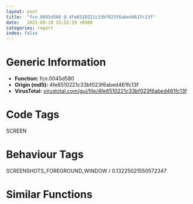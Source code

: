 ```yaml
---
layout: post
title:  "fcn.0045d580 @ 4fe6510221c33bf023f6abed461fc13f"
date:   2021-09-10 15:52:19 +0300
categories: report
index: false
---
```


# Generic Information
- **Function:** fcn.0045d580
- **Origin (md5):** 4fe6510221c33bf023f6abed461fc13f
- **VirusTotal:** [virustotal.com/gui/file/4fe6510221c33bf023f6abed461fc13f][virustotal_ref]

# Code Tags
<span class="tag" id="SCREEN">SCREEN</span>


# Behaviour Tags
<span class="bhv-tag" id="SCREENSHOTS_FOREGROUND_WINDOW">SCREENSHOTS_FOREGROUND_WINDOW / 0.13225021550572347</span>

# Similar Functions
<script type="text/javascript" src="https://www.gstatic.com/charts/loader.js"></script>
<script type="text/javascript">

    google.charts.load('current', {'packages':['corechart']});
    google.charts.setOnLoadCallback(drawChart);

    function drawChart() {
    var data = new google.visualization.DataTable();
        data.addColumn('number', 'X');
        data.addColumn('number', 'Y');
        data.addColumn({type: 'string', role: 'tooltip', 'p': {'html': true}});
        data.addColumn({'type': 'string', 'role': 'style'});
        
        data.addRows([
    [0, 0, '<b><a href="/report/fcn.0045d580@4fe6510221c33bf023f6abed461fc13f">fcn.0045d580</a><br>@4fe6510221c33bf023f6abed461fc13f</b><br>push ebp<br>mov ebp, esp<br>and esp, 0xfffffff8<br>sub esp, 0x46c<br>mov ecx, dword[ebp+0xc]<br>push ebx<br>push esi<br>push edi<br>mov edi, dword[0x4c6400]<br>push 0<br>push 0<br>lea eax, [ebp+0xc]<br>push eax<br>push ecx<br>mov ecx, dword[ebp+0x10]<br>mov dword[esp+0x2c], edi<br>call fcn.0045b9a0<br>mov esi, dword[ebp+0xc]<br>mov ebx, eax<br>add esp, 0x10<br>mov dword[esp+0xc], ebx<br>call fcn.0045b570<br>xor esi, esi<br>mov dword[esp+0x10], eax<br>cmp eax, esi<br>jne 0x45d611<br>mov edx, dword[0x4c28ec]<br>cmp byte[edx+0x104], 0<br>jne 0x45d5f5<br>mov eax, dword[0x4c6cb4]<br>push 1<br>push esi<br>push 0xffffffffffffffff<br>push 0x4a331c<br>push eax<br>call fcn.00476680<br>pop edi<br>pop esi<br>pop ebx<br>mov esp, ebp<br>pop ebp<br>ret 0x10<br>mov ecx, dword[ebp+8]<br>push 0x4ab02c<br>push esi<br>push 0x4a331c<br>call fcn.0042dc50<br>pop edi<br>pop esi<br>pop ebx<br>mov esp, ebp<br>pop ebp<br>ret 0x10<br>cmp ebx, esi<br>jne 0x45d643<br>mov ecx, dword[0x4c28ec]<br>cmp byte[ecx+0x104], 0<br>jne 0x45d5f5<br>mov edx, dword[0x4c6cb4]<br>push 1<br>push esi<br>push 0xffffffffffffffff<br>push 0x4a331c<br>push edx<br>call fcn.00476680<br>pop edi<br>pop esi<br>pop ebx<br>mov esp, ebp<br>pop ebp<br>ret 0x10<br>mov eax, dword[ebp+0x10]<br>cmp word[eax], si<br>jne 0x45d651<br>mov ecx, dword[edi+0x18]<br>mov dword[ebp+0x10], ecx<br>mov edx, dword[0x4c6cb4]<br>push 1<br>push esi<br>push 0xffffffffffffffff<br>push 0x4a0900<br>push edx<br>call fcn.00476680<br>mov eax, dword[0x4c8568]<br>mov ecx, dword[0x4c856c]<br>mov dword[esp+0x20], eax<br>mov eax, dword[esp+0x10]<br>mov dword[0x4c8568], esi<br>mov dword[0x4c856c], esi<br>mov dword[esp+0x24], ecx<br>mov esi, 1<br>cmp eax, 3<br>je 0x45d934<br>cmp eax, 4<br>je 0x45d934<br>mov edx, dword[ebp+0x10]<br>push edx<br>push ebx<br>call fcn.00465dc0<br>cmp dword[esp+0x10], 2<br>mov dword[esp+0x14], eax<br>je 0x45d6c1<br>mov ecx, edi<br>call fcn.00413110<br>mov eax, dword[esp+0x14]<br>cmp eax, dword[ebx+0x10]<br>jae 0x45da11<br>mov ecx, dword[ebx+0x18]<br>lea eax, [eax+eax*4]<br>lea ecx, [ecx+eax*4]<br>mov eax, dword[esp+0x10]<br>dec eax<br>cmp eax, 7<br>ja case.0x45d6e1.3<br>jmp dword[eax*4+0x45da64]<br>mov eax, dword[ebp+0x14]<br>push edi<br>push ebx<br>call fcn.00465310<br>jmp 0x45da1a<br>mov eax, dword[ecx]<br>lea edx, [esp+0x38]<br>push edx<br>push eax<br>call dword[sym.imp.USER32.dll_GetWindowRect]<br>mov ecx, dword[esp+0x38]<br>mov edx, dword[esp+0x3c]<br>lea eax, [esp+0x14]<br>mov dword[esp+0x14], ecx<br>mov ecx, dword[ebx+4]<br>push eax<br>push ecx<br>mov dword[esp+0x20], edx<br>call dword[sym.imp.USER32.dll_ScreenToClient]<br>test byte[edi+0x16], 2<br>mov edx, dword[edi+0x18]<br>mov ebx, 0<br>setne bl<br>mov esi, 0x111<br>lea edi, [esp+0x48]<br>inc ebx<br>push ebx<br>push edx<br>push 0x4bbdcc<br>call fcn.004738d0<br>add esp, 8<br>push eax<br>mov eax, edi<br>push eax<br>mov ecx, 0x4c8640<br>call fcn.00421480<br>mov esi, eax<br>test esi, esi<br>je 0x45da1c<br>mov ecx, dword[esp+0xc]<br>cmp byte[ecx+0xc0], 0<br>mov eax, dword[esp+0x14]<br>je 0x45d785<br>mov edx, dword[0x4c85d0]<br>push edx<br>push 0x60<br>push eax<br>call dword[sym.imp.KERNEL32.dll_MulDiv]<br>cdq <br>push 0x18<br>push edx<br>push eax<br>mov eax, esi<br>call fcn.004010e0<br>mov ecx, dword[esp+0x1c]<br>mov edx, dword[ecx+0x18]<br>push ebx<br>push edx<br>push 0x4bbdd4<br>mov esi, 0x111<br>lea edi, [esp+0x54]<br>call fcn.004738d0<br>add esp, 8<br>push eax<br>mov eax, edi<br>push eax<br>mov ecx, 0x4c8640<br>call fcn.00421480<br>mov esi, eax<br>test esi, esi<br>je 0x45da1c<br>mov ecx, dword[esp+0xc]<br>cmp byte[ecx+0xc0], 0<br>mov eax, dword[esp+0x18]<br>je 0x45d7e9<br>mov edx, dword[0x4c85d0]<br>push edx<br>push 0x60<br>push eax<br>call dword[sym.imp.KERNEL32.dll_MulDiv]<br>cdq <br>push 0x18<br>push edx<br>push eax<br>mov eax, esi<br>call fcn.004010e0<br>mov ecx, dword[esp+0x1c]<br>mov edx, dword[ecx+0x18]<br>push ebx<br>push edx<br>push 0x4bbddc<br>mov esi, 0x111<br>lea edi, [esp+0x54]<br>call fcn.004738d0<br>add esp, 8<br>push eax<br>mov eax, edi<br>push eax<br>mov ecx, 0x4c8640<br>call fcn.00421480<br>mov esi, eax<br>test esi, esi<br>je 0x45da1c<br>mov eax, dword[esp+0x40]<br>mov ecx, dword[esp+0xc]<br>sub eax, dword[esp+0x38]<br>cmp byte[ecx+0xc0], 0<br>je 0x45d851<br>mov edx, dword[0x4c85d0]<br>push edx<br>push 0x60<br>push eax<br>call dword[sym.imp.KERNEL32.dll_MulDiv]<br>cdq <br>push 0x18<br>push edx<br>push eax<br>mov eax, esi<br>call fcn.004010e0<br>mov eax, dword[esp+0x1c]<br>mov ecx, dword[eax+0x18]<br>push ebx<br>push ecx<br>push 0x4bbde4<br>mov esi, 0x111<br>lea edi, [esp+0x54]<br>call fcn.004738d0<br>add esp, 8<br>push eax<br>mov edx, edi<br>push edx<br>mov ecx, 0x4c8640<br>call fcn.00421480<br>mov esi, eax<br>test esi, esi<br>jne 0x45d897<br>xor esi, esi<br>jmp 0x45da1c<br>mov eax, dword[esp+0x44]<br>mov ecx, dword[esp+0xc]<br>sub eax, dword[esp+0x3c]<br>cmp byte[ecx+0xc0], 0<br>je 0x45d8bc<br>mov edx, dword[0x4c85d0]<br>push edx<br>push 0x60<br>push eax<br>call dword[sym.imp.KERNEL32.dll_MulDiv]<br>cdq <br>push 0x18<br>push edx<br>push eax<br>mov eax, esi<br>call fcn.004010e0<br>mov esi, 1<br>jmp 0x45da1c<br>mov eax, dword[ecx]<br>push eax<br>call dword[sym.imp.USER32.dll_IsWindowEnabled]<br>test eax, eax<br>mov eax, 0x4a331c<br>jne 0x45d8e9<br>mov eax, 0x4a0900<br>push 1<br>push 0<br>push 0xffffffffffffffff<br>push eax<br>push edi<br>call fcn.00476680<br>jmp 0x45da1a<br>mov ecx, dword[ecx]<br>push ecx<br>call dword[sym.imp.USER32.dll_IsWindowVisible]<br>jmp 0x45d8db<br>mov edx, dword[ecx]<br>push edx<br>push edi<br>call fcn.00475de0<br>jmp 0x45da1a<br>mov ecx, dword[ecx+8]<br>test ecx, ecx<br>je 0x45da1c<br>mov eax, dword[ecx+0x18]<br>push 1<br>push 0<br>push 0xffffffffffffffff<br>push eax<br>push edi<br>call fcn.00476680<br>jmp 0x45da1a<br>mov ecx, edi<br>call fcn.00413110<br>call dword[sym.imp.USER32.dll_GetFocus]<br>mov dword[esp+0x34], eax<br>test eax, eax<br>je 0x45da11<br>call fcn.004012c0<br>test eax, eax<br>je 0x45da11<br>cmp dword[esp+0x10], 4<br>jne 0x45d994<br>mov eax, dword[eax]<br>push eax<br>call dword[sym.imp.USER32.dll_GetDlgCtrlID]<br>lea ecx, [eax-3]<br>lea eax, [esp+0x270]<br>mov edx, ebx<br>call fcn.00465260<br>push 1<br>push 0<br>push 0xffffffffffffffff<br>lea edx, [esp+0x27c]<br>push edx<br>push edi<br>call fcn.00476680<br>jmp 0x45da1a<br>mov eax, dword[esp+0x34]<br>lea ecx, [esp+0x270]<br>push 0xfc<br>mov edx, ecx<br>push edx<br>push eax<br>mov dword[esp+0x34], ecx<br>call dword[sym.imp.USER32.dll_GetClassNameW]<br>test eax, eax<br>je 0x45da11<br>mov edx, dword[esp+0xc]<br>mov eax, dword[edx+4]<br>lea ecx, [esp+0x28]<br>push ecx<br>push 0x4353d0<br>xor ebx, ebx<br>push eax<br>mov dword[esp+0x3c], ebx<br>mov byte[esp+0x38], bl<br>call dword[sym.imp.USER32.dll_EnumChildWindows]<br>cmp byte[esp+0x2c], bl<br>je 0x45da11<br>mov ecx, dword[esp+0x30]<br>push ecx<br>push 0x4a08a8<br>mov eax, 0x101<br>lea ecx, [esp+0x278]<br>call fcn.00473910<br>add esp, 8<br>push 1<br>push ebx<br>push 0xffffffffffffffff<br>lea edx, [esp+0x27c]<br>push edx<br>push edi<br>call fcn.00476680<br>jmp 0x45da1a<br>mov eax, dword[ebp+8]<br>push eax<br>call fcn.00430510<br>mov esi, eax<br>mov edi, dword[esp+0x20]<br>test edi, edi<br>je 0x45da58<br>mov eax, dword[0x4c8568]<br>test eax, eax<br>je 0x45da48<br>push eax<br>call fcn.0048e3af<br>add esp, 4<br>cmp dword[0x4c856c], 0x400000<br>jbe 0x45da48<br>dec dword[0x4c8570]<br>mov ecx, dword[esp+0x24]<br>mov dword[0x4c8568], edi<br>mov dword[0x4c856c], ecx<br>pop edi<br>mov eax, esi<br>pop esi<br>pop ebx<br>mov esp, ebp<br>pop ebp<br>ret 0x10<br><eoc> ', 'point { fill-color: #e0440e; }'],

        ]);

    var options = {
        title: 'Similarity Plot',
        legend: 'none',
        colors: ['#dedbd9', '#e6693e', '#ec8f6e', '#f3b49f', '#f6c7b6'],
        tooltip: {isHtml: true, trigger: 'both'},
        explorer: {
        actions: ["dragToZoom", "rightClickToReset"],
        },
        chartArea: {
        width: '80%',
        height: '80%'
        },
        width: '100%',
        height: '100%'
    };

    var chart = new google.visualization.ScatterChart(document.getElementById('chart_div'));

    chart.draw(data, options);
    }
    
</script>


<div id="chart_div" style="width: 100%px; height: 100%;"></div>

# Disassembled Code
{% highlight nasm %}

push ebp
mov ebp, esp
and esp, 0xfffffff8
sub esp, 0x46c
mov ecx, dword[ebp+0xc]
push ebx
push esi
push edi
mov edi, dword[0x4c6400]
push 0
push 0
lea eax, [ebp+0xc]
push eax
push ecx
mov ecx, dword[ebp+0x10]
mov dword[esp+0x2c], edi
call fcn.0045b9a0
mov esi, dword[ebp+0xc]
mov ebx, eax
add esp, 0x10
mov dword[esp+0xc], ebx
call fcn.0045b570
xor esi, esi
mov dword[esp+0x10], eax
cmp eax, esi
jne 0x45d611
mov edx, dword[0x4c28ec]
cmp byte[edx+0x104], 0
jne 0x45d5f5
mov eax, dword[0x4c6cb4]
push 1
push esi
push 0xffffffffffffffff
push 0x4a331c
push eax
call fcn.00476680
pop edi
pop esi
pop ebx
mov esp, ebp
pop ebp
ret 0x10
mov ecx, dword[ebp+8]
push 0x4ab02c
push esi
push 0x4a331c
call fcn.0042dc50
pop edi
pop esi
pop ebx
mov esp, ebp
pop ebp
ret 0x10
cmp ebx, esi
jne 0x45d643
mov ecx, dword[0x4c28ec]
cmp byte[ecx+0x104], 0
jne 0x45d5f5
mov edx, dword[0x4c6cb4]
push 1
push esi
push 0xffffffffffffffff
push 0x4a331c
push edx
call fcn.00476680
pop edi
pop esi
pop ebx
mov esp, ebp
pop ebp
ret 0x10
mov eax, dword[ebp+0x10]
cmp word[eax], si
jne 0x45d651
mov ecx, dword[edi+0x18]
mov dword[ebp+0x10], ecx
mov edx, dword[0x4c6cb4]
push 1
push esi
push 0xffffffffffffffff
push 0x4a0900
push edx
call fcn.00476680
mov eax, dword[0x4c8568]
mov ecx, dword[0x4c856c]
mov dword[esp+0x20], eax
mov eax, dword[esp+0x10]
mov dword[0x4c8568], esi
mov dword[0x4c856c], esi
mov dword[esp+0x24], ecx
mov esi, 1
cmp eax, 3
je 0x45d934
cmp eax, 4
je 0x45d934
mov edx, dword[ebp+0x10]
push edx
push ebx
call fcn.00465dc0
cmp dword[esp+0x10], 2
mov dword[esp+0x14], eax
je 0x45d6c1
mov ecx, edi
call fcn.00413110
mov eax, dword[esp+0x14]
cmp eax, dword[ebx+0x10]
jae 0x45da11
mov ecx, dword[ebx+0x18]
lea eax, [eax+eax*4]
lea ecx, [ecx+eax*4]
mov eax, dword[esp+0x10]
dec eax
cmp eax, 7
ja case.0x45d6e1.3
jmp dword[eax*4+0x45da64]
mov eax, dword[ebp+0x14]
push edi
push ebx
call fcn.00465310
jmp 0x45da1a
mov eax, dword[ecx]
lea edx, [esp+0x38]
push edx
push eax
call dword[sym.imp.USER32.dll_GetWindowRect]
mov ecx, dword[esp+0x38]
mov edx, dword[esp+0x3c]
lea eax, [esp+0x14]
mov dword[esp+0x14], ecx
mov ecx, dword[ebx+4]
push eax
push ecx
mov dword[esp+0x20], edx
call dword[sym.imp.USER32.dll_ScreenToClient]
test byte[edi+0x16], 2
mov edx, dword[edi+0x18]
mov ebx, 0
setne bl
mov esi, 0x111
lea edi, [esp+0x48]
inc ebx
push ebx
push edx
push 0x4bbdcc
call fcn.004738d0
add esp, 8
push eax
mov eax, edi
push eax
mov ecx, 0x4c8640
call fcn.00421480
mov esi, eax
test esi, esi
je 0x45da1c
mov ecx, dword[esp+0xc]
cmp byte[ecx+0xc0], 0
mov eax, dword[esp+0x14]
je 0x45d785
mov edx, dword[0x4c85d0]
push edx
push 0x60
push eax
call dword[sym.imp.KERNEL32.dll_MulDiv]
cdq
push 0x18
push edx
push eax
mov eax, esi
call fcn.004010e0
mov ecx, dword[esp+0x1c]
mov edx, dword[ecx+0x18]
push ebx
push edx
push 0x4bbdd4
mov esi, 0x111
lea edi, [esp+0x54]
call fcn.004738d0
add esp, 8
push eax
mov eax, edi
push eax
mov ecx, 0x4c8640
call fcn.00421480
mov esi, eax
test esi, esi
je 0x45da1c
mov ecx, dword[esp+0xc]
cmp byte[ecx+0xc0], 0
mov eax, dword[esp+0x18]
je 0x45d7e9
mov edx, dword[0x4c85d0]
push edx
push 0x60
push eax
call dword[sym.imp.KERNEL32.dll_MulDiv]
cdq
push 0x18
push edx
push eax
mov eax, esi
call fcn.004010e0
mov ecx, dword[esp+0x1c]
mov edx, dword[ecx+0x18]
push ebx
push edx
push 0x4bbddc
mov esi, 0x111
lea edi, [esp+0x54]
call fcn.004738d0
add esp, 8
push eax
mov eax, edi
push eax
mov ecx, 0x4c8640
call fcn.00421480
mov esi, eax
test esi, esi
je 0x45da1c
mov eax, dword[esp+0x40]
mov ecx, dword[esp+0xc]
sub eax, dword[esp+0x38]
cmp byte[ecx+0xc0], 0
je 0x45d851
mov edx, dword[0x4c85d0]
push edx
push 0x60
push eax
call dword[sym.imp.KERNEL32.dll_MulDiv]
cdq
push 0x18
push edx
push eax
mov eax, esi
call fcn.004010e0
mov eax, dword[esp+0x1c]
mov ecx, dword[eax+0x18]
push ebx
push ecx
push 0x4bbde4
mov esi, 0x111
lea edi, [esp+0x54]
call fcn.004738d0
add esp, 8
push eax
mov edx, edi
push edx
mov ecx, 0x4c8640
call fcn.00421480
mov esi, eax
test esi, esi
jne 0x45d897
xor esi, esi
jmp 0x45da1c
mov eax, dword[esp+0x44]
mov ecx, dword[esp+0xc]
sub eax, dword[esp+0x3c]
cmp byte[ecx+0xc0], 0
je 0x45d8bc
mov edx, dword[0x4c85d0]
push edx
push 0x60
push eax
call dword[sym.imp.KERNEL32.dll_MulDiv]
cdq
push 0x18
push edx
push eax
mov eax, esi
call fcn.004010e0
mov esi, 1
jmp 0x45da1c
mov eax, dword[ecx]
push eax
call dword[sym.imp.USER32.dll_IsWindowEnabled]
test eax, eax
mov eax, 0x4a331c
jne 0x45d8e9
mov eax, 0x4a0900
push 1
push 0
push 0xffffffffffffffff
push eax
push edi
call fcn.00476680
jmp 0x45da1a
mov ecx, dword[ecx]
push ecx
call dword[sym.imp.USER32.dll_IsWindowVisible]
jmp 0x45d8db
mov edx, dword[ecx]
push edx
push edi
call fcn.00475de0
jmp 0x45da1a
mov ecx, dword[ecx+8]
test ecx, ecx
je 0x45da1c
mov eax, dword[ecx+0x18]
push 1
push 0
push 0xffffffffffffffff
push eax
push edi
call fcn.00476680
jmp 0x45da1a
mov ecx, edi
call fcn.00413110
call dword[sym.imp.USER32.dll_GetFocus]
mov dword[esp+0x34], eax
test eax, eax
je 0x45da11
call fcn.004012c0
test eax, eax
je 0x45da11
cmp dword[esp+0x10], 4
jne 0x45d994
mov eax, dword[eax]
push eax
call dword[sym.imp.USER32.dll_GetDlgCtrlID]
lea ecx, [eax-3]
lea eax, [esp+0x270]
mov edx, ebx
call fcn.00465260
push 1
push 0
push 0xffffffffffffffff
lea edx, [esp+0x27c]
push edx
push edi
call fcn.00476680
jmp 0x45da1a
mov eax, dword[esp+0x34]
lea ecx, [esp+0x270]
push 0xfc
mov edx, ecx
push edx
push eax
mov dword[esp+0x34], ecx
call dword[sym.imp.USER32.dll_GetClassNameW]
test eax, eax
je 0x45da11
mov edx, dword[esp+0xc]
mov eax, dword[edx+4]
lea ecx, [esp+0x28]
push ecx
push 0x4353d0
xor ebx, ebx
push eax
mov dword[esp+0x3c], ebx
mov byte[esp+0x38], bl
call dword[sym.imp.USER32.dll_EnumChildWindows]
cmp byte[esp+0x2c], bl
je 0x45da11
mov ecx, dword[esp+0x30]
push ecx
push 0x4a08a8
mov eax, 0x101
lea ecx, [esp+0x278]
call fcn.00473910
add esp, 8
push 1
push ebx
push 0xffffffffffffffff
lea edx, [esp+0x27c]
push edx
push edi
call fcn.00476680
jmp 0x45da1a
mov eax, dword[ebp+8]
push eax
call fcn.00430510
mov esi, eax
mov edi, dword[esp+0x20]
test edi, edi
je 0x45da58
mov eax, dword[0x4c8568]
test eax, eax
je 0x45da48
push eax
call fcn.0048e3af
add esp, 4
cmp dword[0x4c856c], 0x400000
jbe 0x45da48
dec dword[0x4c8570]
mov ecx, dword[esp+0x24]
mov dword[0x4c8568], edi
mov dword[0x4c856c], ecx
pop edi
mov eax, esi
pop esi
pop ebx
mov esp, ebp
pop ebp
ret 0x10

{% endhighlight %}

[virustotal_ref]: https://www.virustotal.com/gui/file/4fe6510221c33bf023f6abed461fc13f
